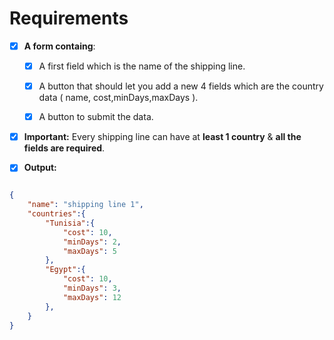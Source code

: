 # Requirements

- [x] **A form containg**:

  - [x] A first field which is the name of the shipping line.

  - [x] A button that should let you add a new 4 fields which are the country data ( name, cost,minDays,maxDays ).
  
  - [x] A button to submit the data.

- [x] **Important:** Every shipping line can have at **least 1 country** &  **all the fields are required**.

- [x] **Output:**

```JSON

{ 
    "name": "shipping line 1",
    "countries":{
        "Tunisia":{
            "cost": 10, 
            "minDays": 2,
            "maxDays": 5   
        },
        "Egypt":{
            "cost": 10, 
            "minDays": 3, 
            "maxDays": 12
        },
    }
}

```
